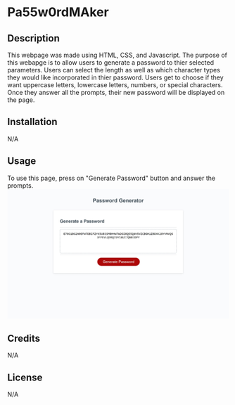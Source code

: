 # Pa55w0rdMAker

## Description

This webpage was made using HTML, CSS, and Javascript. The purpose of this webapge is to allow users to generate a password to thier selected parameters. Users can select the length as well as which character types they would like incorporated in thier password. Users get to choose if they want uppercase letters, lowercase letters, numbers, or special characters. Once they answer all the prompts, their new password will be displayed on the page.

## Installation

N/A

## Usage

To use this page, press on "Generate Password" button and answer the prompts.
   ![Screenshot of webpage](images/screenshot.jpeg.jpeg)

## Credits

N/A

## License

N/A
